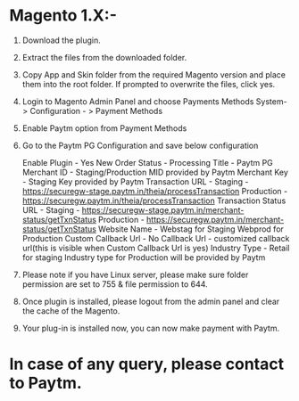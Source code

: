 # Magento 1.X:- 
  
  1. Download the plugin.
  2. Extract the files from the downloaded folder.
  3. Copy App and Skin folder from the required Magento version and place them into the root folder. If prompted to overwrite the files, click yes.
  4. Login to Magento Admin Panel and choose Payments Methods
      System- > Configuration - > Payment Methods
  5. Enable Paytm option from Payment Methods
  6. Go to the Paytm PG Configuration and save below configuration

      Enable Plugin           - Yes
      New Order Status        - Processing
      Title                   - Paytm PG
      Merchant ID             - Staging/Production MID provided by Paytm
      Merchant Key            - Staging Key provided by Paytm
      Transaction URL         - Staging     - https://securegw-stage.paytm.in/theia/processTransaction
                                Production  - https://securegw.paytm.in/theia/processTransaction
      Transaction Status URL  - Staging     - https://securegw-stage.paytm.in/merchant-status/getTxnStatus
                                Production  - https://securegw.paytm.in/merchant-status/getTxnStatus
      Website Name            - Webstag for Staging
                                Webprod for Production
      Custom Callback Url     - No
      Callback Url            - customized callback url(this is visible when Custom Callback Url is yes)
      Industry Type           - Retail for staging 
                                Industry type for Production will be provided by Paytm

  7. Please note if you have Linux server, please make sure folder permission are set to 755 & file permission to 644.
  8. Once plugin is installed, please logout from the admin panel and clear the cache of the Magento.
  9. Your plug-in is installed now, you can now make payment with Paytm.

# In case of any query, please contact to Paytm.